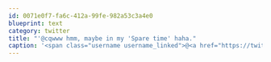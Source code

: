 ```yaml
---
id: 0071e0f7-fa6c-412a-99fe-982a53c3a4e0
blueprint: text
category: twitter
title: "'@cqwww hmm, maybe in my 'Spare time' haha."
caption: '<span class="username username_linked">@<a href="https://twitter.com/cqwww" title="Kris Constable">cqwww</a></span> hmm, maybe in my ''Spare time'' haha.'
---
```


